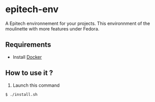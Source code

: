 # epitech-env
A Epitech environnement for your projects.
This environnment of the moulinette with more features under Fedora.

## Requirements
* Install <a href="https://www.docker.com">Docker </a>
## How to use it ?
1. Launch this command
```
$ ./install.sh
```
